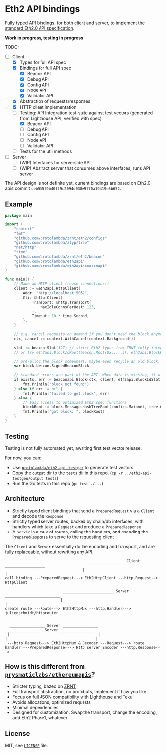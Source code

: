 # Eth2 API bindings

Fully typed API bindings, for both client and server, to implement [the standard Eth2.0 API specification](https://github.com/ethereum/eth2.0-APIs).

**Work in progress, testing in progress**

TODO:
- [ ] Client
  - [x] Types for full API spec
  - [x] Bindings for full API spec
      - [x] Beacon API
      - [x] Debug API
      - [x] Config API
      - [x] Node API
      - [x] Validator API
  - [x] Abstraction of requests/responses
  - [x] HTTP client implementation
  - [ ] Testing: API Integration test-suite against test vectors (generated from Lighthouse API, verified with spec)
    - [x] Beacon API
    - [ ] Debug API
    - [ ] Config API
    - [ ] Node API
    - [ ] Validator API
  - [ ] Tests for the util methods
- [ ] Server
  - [ ] (WIP) Interfaces for serverside API
  - [ ] (WIP) Abstract server that consumes above interfaces, runs API server

The API design is not definite yet, current bindings are based on Eth2.0-apis commit `ceb555f9b40ff9c2094d038e9f70a19419e5b652`.

## Example

```go
package main

import (
    "context"
    "fmt"
    "github.com/protolambda/zrnt/eth2/configs"
    "github.com/protolambda/ztyp/tree"
    "net/http"
    "time"
    "github.com/protolambda/zrnt/eth2/beacon"
    "github.com/protolambda/eth2api"
    "github.com/protolambda/eth2api/beaconapi"
)

func main() {
    // Make an HTTP client (reuse connections!)
    client := &eth2api.HttpClient{
        Addr: "http://localhost:5052",
        Cli: &http.Client{
            Transport: &http.Transport{
                MaxIdleConnsPerHost: 123,
            },
            Timeout: 10 * time.Second,
        },
    }

    // e.g. cancel requests on demand if you don't need the block anymore.
    ctx, cancel := context.WithCancel(context.Background())

    slot := beacon.Slot(127) // strict Eth2 types from ZRNT fully integrated
    // or try eth2api.BlockIdRoot(beacon.Root{0x.....}), eth2api.BlockHead, eth2api.BlockGenesis, etc. as BlockId
    
    // pre-alloc the block somewhere, maybe even recycle an old block.
    var block beacon.SignedBeaconBlock

    // standard errors are part of the API. When data is missing, it will be clear.
    if exists, err := beaconapi.Block(ctx, client, eth2api.BlockIdSlot(slot), &block); !exists {
        fmt.Println("block not found")
    } else if err != nil {
    	fmt.Println("failed to get block", err)
    } else {
        // Easy access to optimized Eth2 spec functions 
        blockRoot := block.Message.HashTreeRoot(configs.Mainnet, tree.GetHashFn())
        fmt.Println("got block: ", blockRoot)
    }
}
```

## Testing

Testing is not fully automated yet, awaiting first test vector release.

For now, you can:
- Use [`protolambda/eth2-api-testgen`](https://github.com/protolambda/eth2-api-testgen) to generate test vectors.
- Copy the `output` dir to the `tests` dir in this repo. (`cp -r ../eth2-api-testgen/output tests`)
- Run the Go tests in this repo (`go test ./...`)

## Architecture

- Strictly typed client bindings that send a `PreparedRequest` via a `Client` and decode the `Response`
- Strictly typed server routes, backed by chain/db interfaces, with handlers which take a `Request` and produce a `PreparedResponse`
- A `Server` is a mux of routes, calling the handlers, and encoding the `PreparedResponse` to serve to the requesting client

The `Client` and `Server` essentially do the encoding and transport, and are fully replaceable, without rewriting any API.

```
                                    __________________ Client __________________
                                   |                                            |
call binding ---PreparedRequest---> Eth2HttpClient ---http.Request--> HttpClient

                          _______________________ Server _________________________
                         |                                                        |
create route ---Route---> Eth2HttpMux ---http.Handler---> julienschmidt/httprouter


  ________________ Server ________________                                                     _________________ Server _______________ 
 |                                        |                                                   |                                        |
 ---http.Request---> Eth2HttpMux & Decoder ---Request---> route handler ---PreparedResponse---> Http server Encoder ---http.Response--->

```

## How is this different from [`prysmaticlabs/ethereumapis`](https://github.com/prysmaticlabs/ethereumapis)?

- Stricter typing, bazed on [ZRNT](https://github.com/protolambda/zrnt)
- Full transport abstraction, no protobufs, implement it how you like
- Focus on full JSON compatibility with Lighthouse and Teku
- Avoids allocations, optimized requests
- Minimal dependencies
- Designed for customization. Swap the transport, change the encoding, add Eth2 Phase1, whatever. 

## License

MIT, see [`LICENSE`](./LICENSE) file.
